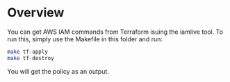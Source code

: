# Overview
You can get AWS IAM commands from Terraform isuing the iamlive tool. To run this, simply use the Makefile in this folder and run:

```bash
make tf-apply
make tf-destroy
```

You will get the policy as an output.